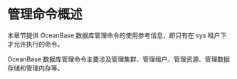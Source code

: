 管理命令概述 
===========================

本章节提供 OceanBase 数据库管理命令的使用参考信息，即只有在 sys 租户下才允许执行的命令。

OceanBase 数据库管理命令主要涉及管理集群、管理租户、管理资源、管理数据存储和管理内存等。
